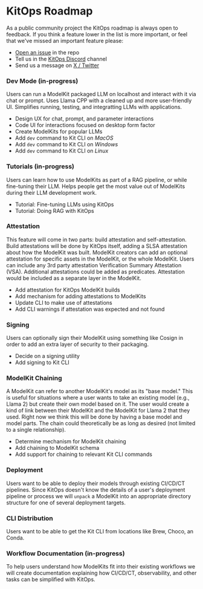 # KitOps Roadmap

As a public community project the KitOps roadmap is always open to feedback. If you think a feature lower in the list is more important, or feel that we've missed an important feature please:

* [Open an issue](https://github.com/jozu-ai/kitops/issues) in the repo
* Tell us in the [KitOps Discord](https://discord.gg/Tapeh8agYy) channel
* Send us a message on [X / Twitter](https://twitter.com/Kit_Ops)

### Dev Mode (in-progress)

Users can run a ModelKit packaged LLM on localhost and interact with it via chat or prompt. Uses Llama CPP with a cleaned up and more user-friendly UI. Simplifies running, testing, and integratting LLMs with applications.

* Design UX for chat, prompt, and parameter interactions
* Code UI for interactions focused on desktop form factor
* Create ModelKits for popular LLMs
* Add `dev` command to Kit CLI on *MacOS*
* Add `dev` command to Kit CLI on *Windows*
* Add `dev` command to Kit CLI on *Linux*

### Tutorials (in-progress)

Users can learn how to use ModelKits as part of a RAG pipeline, or while fine-tuning their LLM. Helps people get the most value out of ModelKits during their LLM development work.

* Tutorial: Fine-tuning LLMs using KitOps
* Tutorial: Doing RAG with KitOps

### Attestation

This feature will come in two parts: build attestation and self-attestation. Build attestations will be done by KitOps itself, adding a SLSA attestation about how the ModelKit was built. ModelKit creators can add an optional attestation for specific assets in the ModelKit, or the whole ModelKit. Users can include any 3rd party attestation Verification Summary Attestation (VSA). Additional attestations could be added as predicates. Attestation would be included as a separate layer in the ModelKit.

* Add attestation for KitOps ModelKit builds
* Add mechanism for adding attestations to ModelKits
* Update CLI to make use of attestations
* Add CLI warnings if attestation was expected and not found

### Signing

Users can optionally sign their ModelKit using something like Cosign in order to add an extra layer of security to their packaging.

* Decide on a signing utility
* Add signing to Kit CLI

### ModelKit Chaining

A ModelKit can refer to another ModelKit's model as its "base model." This is useful for situations where a user wants to take an existing model (e.g., Llama 2) but create their own model based on it. The user would create a kind of link between their ModelKit and the ModelKit for Llama 2 that they used. Right now we think this will be done by having a base model and model parts. The chain could theoretically be as long as desired (not limited to a single relationship).

* Determine mechanism for ModelKit chaining
* Add chaining to ModelKit schema
* Add support for chaining to relevant Kit CLI commands

### Deployment

Users want to be able to deploy their models through existing CI/CD/CT pipelines. Since KitOps doesn't know the details of a user's deployment pipeline or process we will `unpack` a ModelKit into an appropriate directory structure for one of several deployment targets.

### CLI Distribution

Users want to be able to get the Kit CLI from locations like Brew, Choco, an Conda.

### Workflow Documentation (in-progress)

To help users understand how ModelKits fit into their existing workflows we will create documentation explaining how CI/CD/CT, observability, and other tasks can be simplified with KitOps.